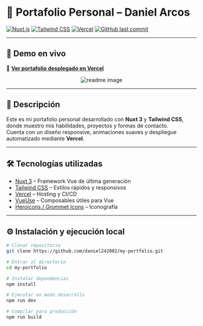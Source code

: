 # 💼 Portafolio Personal – Daniel Arcos

[![Nuxt.js](https://img.shields.io/badge/Nuxt-3-00DC82?style=flat&logo=nuxtdotjs&logoColor=white)](https://nuxt.com)
[![Tailwind CSS](https://img.shields.io/badge/Tailwind_CSS-38B2AC?style=flat&logo=tailwind-css&logoColor=white)](https://tailwindcss.com)
[![Vercel](https://img.shields.io/badge/Deployed_on-Vercel-000000?style=flat&logo=vercel&logoColor=white)](https://vercel.com)
[![GitHub last commit](https://img.shields.io/github/last-commit/daniel242002/my-portfolio?color=blue&style=flat)](https://github.com/daniel242002/my-portfolio)

---

## 🚀 Demo en vivo

🔗 **[Ver portafolio desplegado en Vercel](https://tu-portafolio.vercel.app)**

<div align="center">
    <img alt="readme image" src="./app/assets/images/readme-img.png" />
</div>

---

## 📌 Descripción

Este es mi portafolio personal desarrollado con **Nuxt 3** y **Tailwind CSS**, donde muestro mis habilidades, proyectos y formas de contacto.  
Cuenta con un diseño responsive, animaciones suaves y despliegue automatizado mediante **Vercel**.

---

## 🛠️ Tecnologías utilizadas

- [Nuxt 3](https://nuxt.com) – Framework Vue de última generación
- [Tailwind CSS](https://tailwindcss.com) – Estilos rápidos y responsivos
- [Vercel](https://vercel.com) – Hosting y CI/CD
- [VueUse](https://vueuse.org/) – Composables útiles para Vue
- [Heroicons / Grommet Icons](https://heroicons.com) – Iconografía

---

## ⚙️ Instalación y ejecución local

```bash
# Clonar repositorio
git clone https://github.com/daniel242002/my-portfolio.git

# Entrar al directorio
cd my-portfolio

# Instalar dependencias
npm install

# Ejecutar en modo desarrollo
npm run dev

# Compilar para producción
npm run build
```
